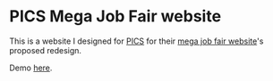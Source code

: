 # PICS Mega Job Fair website

This is a website I designed for [PICS](http://pics.bc.ca) for their [mega job fair website](http://megajobfair.pics.bc.ca)'s proposed redesign. 

Demo [here](http://namix.me/picsmegajobfair/).
